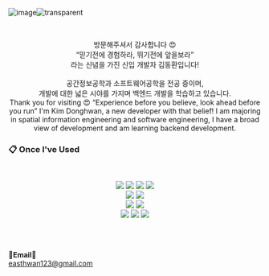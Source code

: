 ![image](https://github.com/dnjfvnf123/dnjfvnf123/assets/141292846/caee952d-f29b-44cd-be17-080b00420a44)![transparent](https://capsule-render.vercel.app/api?type=transparent&fontColor=703ee5&text=DongHwan's%20GitHub%20&height=150&fontSize=60&desc=Welcome!&descAlignY=75&descAlign=60)

<br>

<p align="center">
    방문해주셔서 감사합니다 😍 <br>
    “믿기전에 경험하라, 뛰기전에 앞을보라” <br>
    라는 신념을 가진 신입 개발자 김동환입니다! <br><br>
    공간정보공학과 소프트웨어공학을 전공 중이며, <br>
    개발에 대한 넓은 시야를 가지며 백엔드 개발을 학습하고 있습니다.
<br>
    Thank you for visiting 😍
    “Experience before you believe, look ahead before you run”
    I'm Kim Donghwan, a new developer with that belief! 
    I am majoring in spatial information engineering and software engineering,
    I have a broad view of development and am learning backend development.
</p>

### :clipboard: Once I've Used
<br>
<p align="center">
   <img src="https://img.shields.io/badge/JAVA-007396?style=for-the-badge&logo=Java&logoColor=white"> 
   <img src="https://img.shields.io/badge/JavaScript-F7DF1E?style=for-the-badge&logo=JavaScript&logoColor=white"> 
   <img src="https://img.shields.io/badge/Spring-6DB33F?style=for-the-badge&logo=Spring&logoColor=white"> 
   <img src="https://img.shields.io/badge/Eclipse-2C2255?style=for-the-badge&logo=Eclipse%20IDE&logoColor=white">
   <br>
   <img src="https://img.shields.io/badge/Qgis-589632?style=for-the-badge&logo=Qgis&logoColor=white">
   <img src="https://img.shields.io/badge/ArcGIS-2C7AC3?style=for-the-badge&logo=ArcGIS&logoColor=white">
   <br>
   <img src="https://img.shields.io/badge/MySQL-4479A1?style=for-the-badge&logo=MySQL&logoColor=white"> 
   <img src="https://img.shields.io/badge/Oracle-F80000?style=for-the-badge&logo=Oracle&logoColor=white"> 
   <br>
   <img src="https://img.shields.io/badge/HTML5-E34F26?style=for-the-badge&logo=HTML5&logoColor=white">
   <img src="https://img.shields.io/badge/Python-3776AB?style=for-the-badge&logo=Python&logoColor=white">
   <img src="https://img.shields.io/badge/github-181717?style=for-the-badge&logo=github&logoColor=white">
</p>

<br><br>

   <Strong>📧Email📧</Strong><br>easthwan123@gmail.com<br>
</p>
